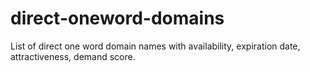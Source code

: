 # direct-oneword-domains
List of direct one word domain names with availability, expiration date, attractiveness, demand score.
